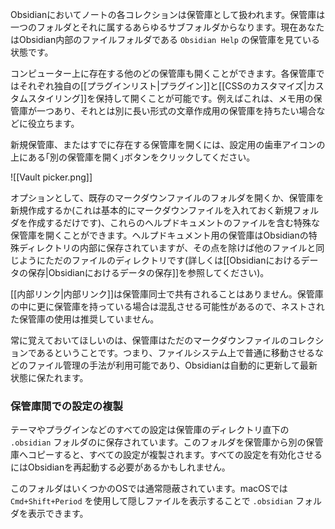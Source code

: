 Obsidianにおいてノートの各コレクションは保管庫として扱われます。保管庫は一つのフォルダとそれに属するあらゆるサブフォルダからなります。現在あなたはObsidian内部のファイルフォルダである `Obsidian Help` の保管庫を見ている状態です。

コンピューター上に存在する他のどの保管庫も開くことができます。各保管庫ではそれぞれ独自の[[プラグインリスト|プラグイン]]と[[CSSのカスタマイズ|カスタムスタイリング]]を保持して開くことが可能です。例えばこれは、メモ用の保管庫が一つあり、それとは別に長い形式の文章作成用の保管庫を持ちたい場合などに役立ちます。

新規保管庫、またはすでに存在する保管庫を開くには、設定用の歯車アイコンの上にある｢別の保管庫を開く｣ボタンをクリックしてください。

![[Vault picker.png]]

オプションとして、既存のマークダウンファイルのフォルダを開くか、保管庫を新規作成するか(これは基本的にマークダウンファイルを入れておく新規フォルダを作成するだけです)、これらのヘルプドキュメントのファイルを含む特殊な保管庫を開くことができます。ヘルプドキュメント用の保管庫はObsidianの特殊ディレクトリの内部に保存されていますが、その点を除けば他のファイルと同じようにただのファイルのディレクトリです(詳しくは[[Obsidianにおけるデータの保存|Obsidianにおけるデータの保存]]を参照してください)。

[[内部リンク|内部リンク]]は保管庫同士で共有されることはありません。保管庫の中に更に保管庫を持っている場合は混乱させる可能性があるので、ネストされた保管庫の使用は推奨していません。

常に覚えておいてほしいのは、保管庫はただのマークダウンファイルのコレクションであるということです。つまり、ファイルシステム上で普通に移動させるなどのファイル管理の手法が利用可能であり、Obsidianは自動的に更新して最新状態に保たれます。

### 保管庫間での設定の複製

テーマやプラグインなどのすべての設定は保管庫のディレクトリ直下の `.obsidian` フォルダのに保存されています。このフォルダを保管庫から別の保管庫へコピーすると、すべての設定が複製されます。すべての設定を有効化させるにはObsidianを再起動する必要があるかもしれません。

このフォルダはいくつかのOSでは通常隠蔽されています。macOSでは `Cmd+Shift+Period` を使用して隠しファイルを表示することで `.obsidian` フォルダを表示できます。
